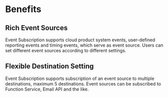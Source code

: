 # Benefits

## Rich Event Sources

Event Subscription supports cloud product system events, user-defined reporting events and timing events, which serve as event source. Users can set different event sources according to different settings.

## Flexible Destination Setting

Event Subscription supports subscription of an event source to multiple destinations, maximum 5 destinations. Event sources can be subscribed to Function Service, Email API and the like.




